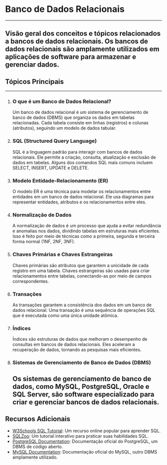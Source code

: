 # Banco de Dados Relacionais
---

Visão geral dos conceitos e tópicos relacionados a bancos de dados relacionais. Os bancos de dados relacionais são amplamente utilizados em aplicações de software para armazenar e gerenciar dados.
---

## Tópicos Principais
---

1. ### O que é um Banco de Dados Relacional?

   Um banco de dados relacional é um sistema de gerenciamento de banco de dados (DBMS) que organiza os dados em tabelas relacionadas. Cada tabela consiste em linhas (registros) e colunas (atributos), seguindo um modelo de dados tabular.

2. ### SQL (Structured Query Language)

   SQL é a linguagem padrão para interagir com bancos de dados relacionais. Ele permite a criação, consulta, atualização e exclusão de dados em tabelas. Alguns dos comandos SQL mais comuns incluem SELECT, INSERT, UPDATE e DELETE.

3. ### Modelo Entidade-Relacionamento (ER)

   O modelo ER é uma técnica para modelar os relacionamentos entre entidades em um banco de dados relacional. Ele usa diagramas para representar entidades, atributos e os relacionamentos entre eles.

4. ### Normalização de Dados

   A normalização de dados é um processo que ajuda a evitar redundância e anomalias nos dados, dividindo tabelas em estruturas mais eficientes. Isso é feito por meio de técnicas como a primeira, segunda e terceira forma normal (1NF, 2NF, 3NF).

5. ### Chaves Primárias e Chaves Estrangeiras

   Chaves primárias são atributos que garantem a unicidade de cada registro em uma tabela. Chaves estrangeiras são usadas para criar relacionamentos entre tabelas, conectando-as por meio de campos correspondentes.

6. ### Transações

   As transações garantem a consistência dos dados em um banco de dados relacional. Uma transação é uma sequência de operações SQL que é executada como uma única unidade atômica.

7. ### Índices

   Índices são estruturas de dados que melhoram o desempenho de consultas em bancos de dados relacionais. Eles aceleram a recuperação de dados, tornando as pesquisas mais eficientes.

8. ### Sistemas de Gerenciamento de Banco de Dados (DBMS)

   Os sistemas de gerenciamento de banco de dados, como MySQL, PostgreSQL, Oracle e SQL Server, são software especializado para criar e gerenciar bancos de dados relacionais.
   ---

## Recursos Adicionais

- [W3Schools SQL Tutorial](https://www.w3schools.com/sql/): Um recurso online popular para aprender SQL.
- [SQLZoo](https://sqlzoo.net/): Um tutorial interativo para praticar suas habilidades SQL.
- [PostgreSQL Documentation](https://www.postgresql.org/docs/): Documentação oficial do PostgreSQL, um DBMS de código aberto.
- [MySQL Documentation](https://dev.mysql.com/doc/): Documentação oficial do MySQL, outro DBMS amplamente utilizado.
